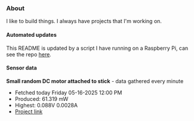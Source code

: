 ### About
I like to build things. I always have projects that I'm working on.

#### Automated updates
This README is updated by a script I have running on a Raspberry Pi, can see the repo [here](https://github.com/jdc-cunningham/raspi-git-repo-updater).

#### Sensor data


**Small random DC motor attached to stick** - data gathered every minute
- Fetched today Friday 05-16-2025 12:00 PM
- Produced: 61.319 mW
- Highest: 0.088V 0.0028A
- [Project link](https://github.com/jdc-cunningham/turbine-raspi)
